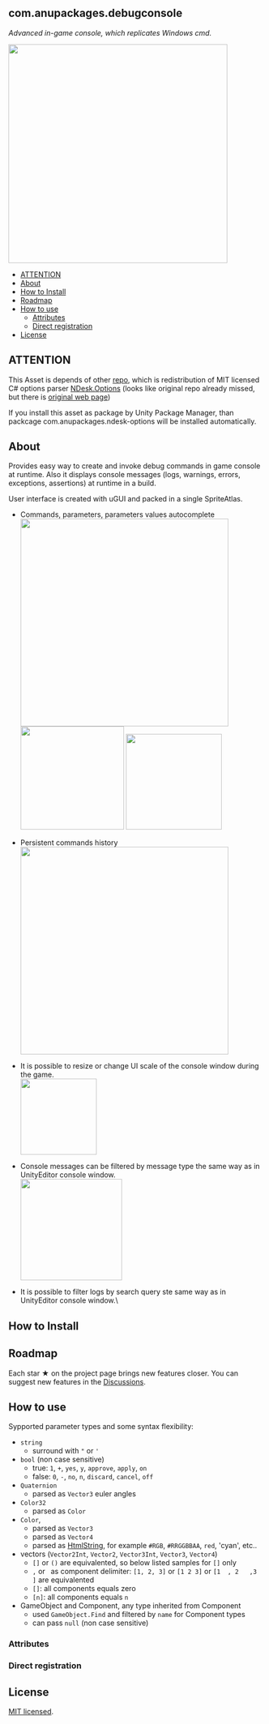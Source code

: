 ## com.anupackages.debugconsole
*Advanced in-game console, which replicates Windows cmd.*

<img width="432" alt="" src="https://github.com/ANU-CHEEKI-BREEKI/com.anupackages.debugconsole/assets/15821105/373256d9-ea6e-479f-a8ae-e29c0c3c55e8">

- [ATTENTION](#ATTENTION)
- [About](#About)
- [How to Install](#How-to-Install)
- [Roadmap](#Roadmap)
- [How to use](#How-to-use)
  - [Attributes](#Attributes)
  - [Direct registration](#Direct-registration)
- [License](#License)


## ATTENTION

This Asset is depends of other [repo](https://github.com/ANU-CHEEKI-BREEKI/com.anupackages.ndesk-options), which is redistribution of MIT licensed C# options parser [NDesk.Options](http://gitweb.ndesk.org/?p=ndesk-options;a=summary) (looks like original repo already missed, but there is [original web page](http://www.ndesk.org/Options))

If you install this asset as package by Unity Package Manager, than packcage com.anupackages.ndesk-options will be installed automatically.

## About
Provides easy way to create and invoke debug commands in game console at runtime.
Also it displays console messages (logs, warnings, errors, exceptions, assertions) at runtime in a build.

User interface is created with uGUI and packed in a single SpriteAtlas. 
- Commands, parameters, parameters values autocomplete\
  <img width="410" alt="" src="https://github.com/ANU-CHEEKI-BREEKI/com.anupackages.debugconsole/assets/15821105/c2713c6b-a7b9-404a-a766-162f9b868192">
  <img width="204" alt="" src="https://github.com/ANU-CHEEKI-BREEKI/com.anupackages.debugconsole/assets/15821105/caeed8f5-dc7c-47d6-892d-19547ea7c7b2">
  <img width="189" alt="" src="https://github.com/ANU-CHEEKI-BREEKI/com.anupackages.debugconsole/assets/15821105/f195cd02-a642-435d-bbcc-fa09843f934d">
  
- Persistent commands history\
  <img width="410" alt="" src="https://github.com/ANU-CHEEKI-BREEKI/com.anupackages.debugconsole/assets/15821105/2d4c2238-5036-4187-9854-2f0b4ee9001c">

- It is possible to resize or change UI scale of the console window during the game.\
  <img width="150" alt="" src="https://github.com/ANU-CHEEKI-BREEKI/com.anupackages.debugconsole/assets/15821105/5f56fb2b-8a6d-4045-ab25-ae19ccd657ef">
  
- Console messages can be filtered by message type the same way as in UnityEditor console window.\
  <img width="200" alt="" src="https://github.com/ANU-CHEEKI-BREEKI/com.anupackages.debugconsole/assets/15821105/1bbee44d-cbc2-41dd-b06e-e576b52394fb">
  
- It is possible to filter logs by search query ste same way as in UnityEditor console window.\

## How to Install

## Roadmap
Each star ★ on the project page brings new features closer. You can suggest new features in the [Discussions](https://github.com/ANU-CHEEKI-BREEKI/com.anupackages.debugconsole/discussions).

## How to use

Sypported parameter types and some syntax flexibility:
- `string`
  - surround with `"` or `'`
- `bool` (non case sensitive)
  - true: `1`, `+`, `yes`, `y`, `approve`, `apply`, `on`
  - false: `0`, `-`, `no`, `n`, `discard`, `cancel`, `off`
- `Quaternion`
  - parsed as `Vector3` euler angles
- `Color32`
  - parsed as `Color`
- `Color`, 
  - parsed as `Vector3`
  - parsed as `Vector4`
  - parsed as [HtmlString](https://docs.unity3d.com/ScriptReference/ColorUtility.TryParseHtmlString.html), for example `#RGB`, `#RRGGBBAA`, `red`, 'cyan', etc..
- vectors (`Vector2Int`, `Vector2`, `Vector3Int`, `Vector3`, `Vector4`)
  - `[]` or `()` are equivalented, so below listed samples for `[]` only
  - `,` or ` `as component delimiter: `[1, 2, 3]` or `[1 2 3]` or `[1  , 2   ,3   ]` are equivalented
  - `[]`: all components equals zero
  - `[n]`: all components equals `n`
- GameObject and Component, any type inherited from Component
  - used `GameObject.Find` and filtered by `name` for Component types
  - can pass `null` (non case sensitive)

### Attributes

### Direct registration


## License
[MIT licensed](https://github.com/ANU-CHEEKI-BREEKI/com.anupackages.debugconsole/blob/log-list/LICENCE.md).
